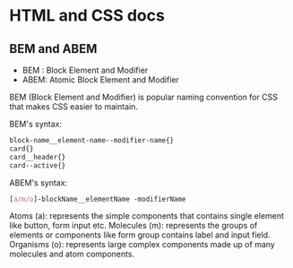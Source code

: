 # HTML and CSS docs

## BEM and ABEM
- BEM   : Block Element and Modifier
-  ABEM: Atomic Block Element and Modifier

BEM (Block Element and  Modifier) is popular naming convention for CSS that makes CSS easier to maintain. 

BEM's syntax:
```css
block-name__element-name--modifier-name{}
card{}
card__header{}
card--active{}
```

ABEM's syntax:
```css
[a/m/o]-blockName__elementName -modifierName
```
Atoms (a):  represents the simple components that contains single element like button, form input etc.
Molecules (m): represents the groups of elements or components like form group contains label and input field.
Organisms (o): represents large complex components made up of many molecules and atom components.
<!--stackedit_data:
eyJwcm9wZXJ0aWVzIjoiZXh0ZW5zaW9uczpcbiAgcHJlc2V0Oi
BnZm1cbiIsImhpc3RvcnkiOlsxOTM5Njk3ODQ5LC0xODcxNTky
MTQ0XX0=
-->